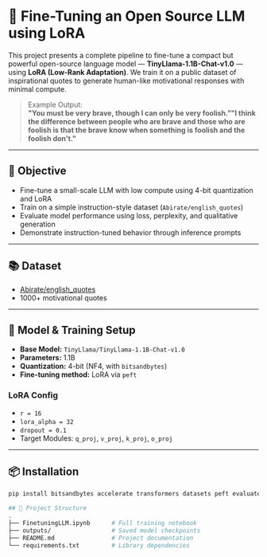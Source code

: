 # 🧠 Fine-Tuning an Open Source LLM using LoRA

This project presents a complete pipeline to fine-tune a compact but powerful open-source language model — **TinyLlama-1.1B-Chat-v1.0** — using **LoRA (Low-Rank Adaptation)**. We train it on a public dataset of inspirational quotes to generate human-like motivational responses with minimal compute.

> Example Output:  
> **"You must be very brave, though I can only be very foolish.”"I think the difference between people who are brave and those who are foolish is that the brave know when something is foolish and the foolish don't."**

---

## 🎯 Objective

- Fine-tune a small-scale LLM with low compute using 4-bit quantization and LoRA
- Train on a simple instruction-style dataset (`Abirate/english_quotes`)
- Evaluate model performance using loss, perplexity, and qualitative generation
- Demonstrate instruction-tuned behavior through inference prompts

---

## 📚 Dataset

- [Abirate/english_quotes](https://huggingface.co/datasets/Abirate/english_quotes)  
- 1000+ motivational quotes


---

## 🧠 Model & Training Setup

- **Base Model:** `TinyLlama/TinyLlama-1.1B-Chat-v1.0`
- **Parameters:** 1.1B
- **Quantization:** 4-bit (NF4, with `bitsandbytes`)
- **Fine-tuning method:** LoRA via `peft`

### LoRA Config
- `r = 16`
- `lora_alpha = 32`
- `dropout = 0.1`
- Target Modules: `q_proj`, `v_proj`, `k_proj`, `o_proj`

---

## 📦 Installation

```bash
pip install bitsandbytes accelerate transformers datasets peft evaluate matplotlib

## 📂 Project Structure
.
├── FinetuningLLM.ipynb      # Full training notebook
├── outputs/                 # Saved model checkpoints
├── README.md                # Project documentation
└── requirements.txt         # Library dependencies


